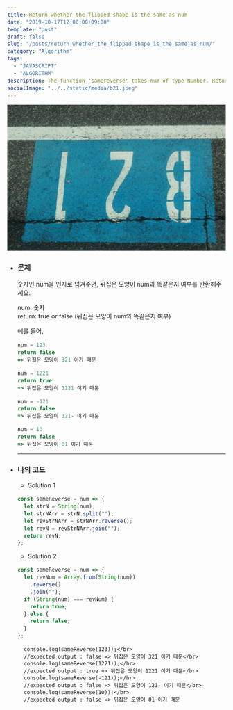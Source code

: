 ```yaml
---
title: Return whether the flipped shape is the same as num
date: "2019-10-17T12:00:00+09:00"
template: "post"
draft: false
slug: "/posts/return_whether_the_flipped_shape_is_the_same_as_num/"
category: "Algorithm"
tags:
  - "JAVASCRIPT"
  - "ALGORITHM"
description: The function 'samereverse' takes num of type Number. Return whether the flipped shape is the same as num.
socialImage: "../../static/media/b21.jpeg"
---
```


<img src="../../static/media/b21.jpeg">

- ### 문제

  숫자인 num을 인자로 넘겨주면, 뒤집은 모양이 num과 똑같은지 여부를 반환해주세요.

  num: 숫자</br>
  return: true or false (뒤집은 모양이 num와 똑같은지 여부)

  예를 들어,

  ```js
  num = 123
  return false
  => 뒤집은 모양이 321 이기 때문
  ```

  ```js
  num = 1221
  return true
  => 뒤집은 모양이 1221 이기 때문
  ```

  ```js
  num = -121
  return false
  => 뒤집은 모양이 121- 이기 때문
  ```

  ```js
  num = 10
  return false
  => 뒤집은 모양이 01 이기 때문
  ```

  ***

- ### 나의 코드

  - Solution 1

  ```js
  const sameReverse = num => {
    let strN = String(num);
    let strNArr = strN.split("");
    let revStrNArr = strNArr.reverse();
    let revN = revStrNArr.join("");
    return revN;
  };
  ```

  - Solution 2

  ```js
  const sameReverse = num => {
    let revNum = Array.from(String(num))
      .reverse()
      .join("");
    if (String(num) === revNum) {
      return true;
    } else {
      return false;
    }
  };
  ```

        console.log(sameReverse(123));</br>
        //expected output : false => 뒤집은 모양이 321 이기 때문</br>
        console.log(sameReverse(1221));</br>
        //expected output : true => 뒤집은 모양이 1221 이기 때문</br>
        console.log(sameReverse(-121));</br>
        //expected output : false => 뒤집은 모양이 121- 이기 때문</br>
        console.log(sameReverse(10));</br>
        //expected output : false => 뒤집은 모양이 01 이기 때문
